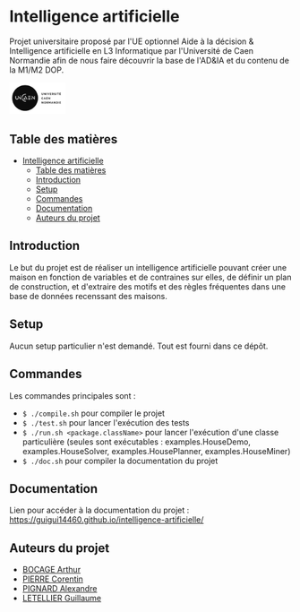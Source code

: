 # Intelligence artificielle

Projet universitaire proposé par l'UE optionnel Aide à la décision & Intelligence artificielle en L3 Informatique par l'Université de Caen Normandie afin de nous faire découvrir la base de l'AD&IA et du contenu de la M1/M2 DOP.

<img src="logo-UNICAEN.jpg" style="width: 100px;" />

## Table des matières
- [Intelligence artificielle](#intelligence-artificielle)
  - [Table des matières](#table-des-matières)
  - [Introduction](#introduction)
  - [Setup](#setup)
  - [Commandes](#commandes)
  - [Documentation](#documentation)
  - [Auteurs du projet](#auteurs-du-projet)

## Introduction
Le but du projet est de réaliser un intelligence artificielle pouvant créer une maison en fonction de variables et de contraines sur elles, de définir un plan de construction, et d'extraire des motifs et des règles fréquentes dans une base de données recenssant des maisons. 

## Setup
Aucun setup particulier n'est demandé. Tout est fourni dans ce dépôt.

## Commandes
Les commandes principales sont :
- `$ ./compile.sh` pour compiler le projet
- `$ ./test.sh` pour lancer l'exécution des tests
- `$ ./run.sh <package.className>` pour lancer l'exécution d'une classe particulière (seules sont exécutables : examples.HouseDemo, examples.HouseSolver, examples.HousePlanner, examples.HouseMiner)
- `$ ./doc.sh` pour compiler la documentation du projet

## Documentation
Lien pour accéder à la documentation du projet : https://guigui14460.github.io/intelligence-artificielle/

## Auteurs du projet
- [BOCAGE Arthur](https://github.com/TurluTwoD)
- [PIERRE Corentin](https://github.com/coco-ia)
- [PIGNARD Alexandre](https://github.com/Myrani)
- [LETELLIER Guillaume](https://github.com/Guigui14460)